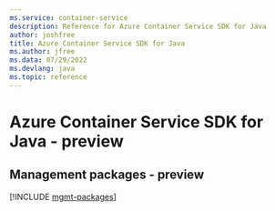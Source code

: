 ```yaml
---
ms.service: container-service
description: Reference for Azure Container Service SDK for Java
author: joshfree
title: Azure Container Service SDK for Java
ms.author: jfree
ms.data: 07/29/2022
ms.devlang: java
ms.topic: reference
---
```

# Azure Container Service SDK for Java - preview

## Management packages - preview
[!INCLUDE [mgmt-packages](container-service-mgmt-index.md)]